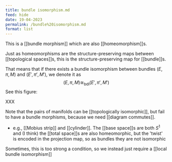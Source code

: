 ```yaml
---
title: bundle isomorphism.md
feed: hide
date: 19-04-2023
permalink: /bundle%20isomorphism.md
format: list
---
```



This is a [[bundle morphism]] which are also [[homeomorphism]]s. 

Just as homeomorphisms are the structure-preserving maps between [[topological spaces]]s, this is the structure-preserving map for [[bundle]]s.

That means that if there exists a bundle isomorphism between bundles $(E, \pi, M)$ and $(E', \pi', M')$, we denote it as $$(E, \pi, M)\cong_\text{bdl}(E', \pi', M')$$
See this figure:

XXX

Note that the pairs of manifolds can be [[topologically isomorphic]], but fail to have a bundle morphisms, because we need [[diagram commutes]].
- e.g., [[Mobius strip]] and [[cylinder]]. The [[base space]]s are both $S^1$ and (I think) the [[total space]]s are also homeomorphic, but the 'twist' is encoded in the projection map, so as bundles they are not isomorphic

Sometimes, this is too strong a condition, so we instead just require a [[local bundle isomorphism]]